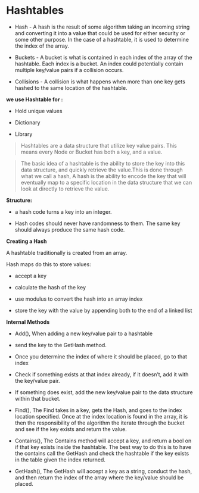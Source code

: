 # Hashtables

- Hash - A hash is the result of some algorithm taking an incoming string and converting it into a value that could be used for either security or some other purpose. In the case of a hashtable, it is used to determine the index of the array.

- Buckets - A bucket is what is contained in each index of the array of the hashtable. Each index is a bucket. An index could potentially contain multiple key/value pairs if a collision occurs.

- Collisions - A collision is what happens when more than one key gets hashed to the same location of the hashtable.

**we use Hashtable for :**

- Hold unique values

- Dictionary

- Library

> Hashtables are a data structure that utilize key value pairs. This means every Node or Bucket has both a key, and a value.

> The basic idea of a hashtable is the ability to store the key into this data structure, and quickly retrieve the value.This is done through what we call a hash, A hash is the ability to encode the key that will eventually map to a specific location in the data structure that we can look at directly to retrieve the value.

**Structure:**

- a hash code turns a key into an integer.

- Hash codes should never have randomness to them. The same key should always produce the same hash code.

**Creating a Hash**

A hashtable traditionally is created from an array.

Hash maps do this to store values:

- accept a key

- calculate the hash of the key

- use modulus to convert the hash into an array index

- store the key with the value by appending both to the end of a linked list

**Internal Methods**

- Add(), When adding a new key/value pair to a hashtable

- send the key to the GetHash method.

- Once you determine the index of where it should be placed, go to that index

- Check if something exists at that index already, if it doesn’t, add it with the key/value pair.

- If something does exist, add the new key/value pair to the data structure within that bucket.

- Find(), The Find takes in a key, gets the Hash, and goes to the index location specified. Once at the index location is found in the array, it is then the responsibility of the algorithm the iterate through the bucket and see if the key exists and return the value.

- Contains(), The Contains method will accept a key, and return a bool on if that key exists inside the hashtable. The best way to do this is to have the contains call the GetHash and check the hashtable if the key exists in the table given the index returned.

- GetHash(), The GetHash will accept a key as a string, conduct the hash, and then return the index of the array where the key/value should be placed.
